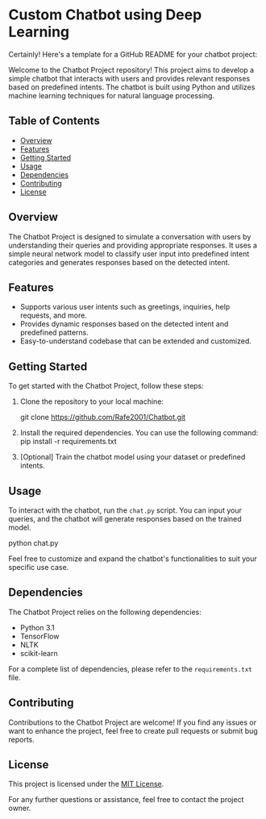 # Custom Chatbot using Deep Learning 
Certainly! Here's a template for a GitHub README for your chatbot project:

Welcome to the Chatbot Project repository! This project aims to develop a simple chatbot that interacts with users and provides relevant responses based on predefined intents. The chatbot is built using Python and utilizes machine learning techniques for natural language processing.

## Table of Contents
- [Overview](#overview)
- [Features](#features)
- [Getting Started](#getting-started)
- [Usage](#usage)
- [Dependencies](#dependencies)
- [Contributing](#contributing)
- [License](#license)

## Overview

The Chatbot Project is designed to simulate a conversation with users by understanding their queries and providing appropriate responses. It uses a simple neural network model to classify user input into predefined intent categories and generates responses based on the detected intent.

## Features

- Supports various user intents such as greetings, inquiries, help requests, and more.
- Provides dynamic responses based on the detected intent and predefined patterns.
- Easy-to-understand codebase that can be extended and customized.

## Getting Started

To get started with the Chatbot Project, follow these steps:

1. Clone the repository to your local machine:

   git clone https://github.com/Rafe2001/Chatbot.git
  

2. Install the required dependencies. You can use the following command:
   pip install -r requirements.txt
  

3. [Optional] Train the chatbot model using your dataset or predefined intents.

## Usage

To interact with the chatbot, run the `chat.py` script. You can input your queries, and the chatbot will generate responses based on the trained model.

python chat.py

Feel free to customize and expand the chatbot's functionalities to suit your specific use case.

## Dependencies

The Chatbot Project relies on the following dependencies:

- Python 3.1
- TensorFlow 
- NLTK 
- scikit-learn 

For a complete list of dependencies, please refer to the `requirements.txt` file.

## Contributing

Contributions to the Chatbot Project are welcome! If you find any issues or want to enhance the project, feel free to create pull requests or submit bug reports.

## License

This project is licensed under the [MIT License](LICENSE).

For any further questions or assistance, feel free to contact the project owner.
